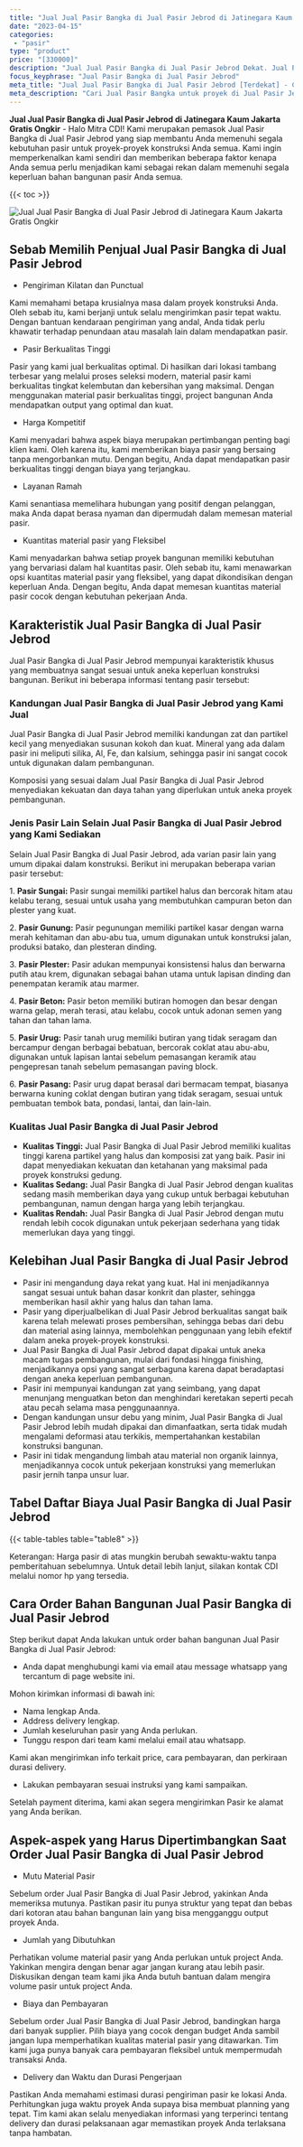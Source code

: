 ```yaml
---
title: "Jual Jual Pasir Bangka di Jual Pasir Jebrod di Jatinegara Kaum Jakarta Gratis Ongkir"
date: "2023-04-15"
categories:
 - "pasir"
type: "product"
price: "[330000]"
description: "Jual Jual Pasir Bangka di Jual Pasir Jebrod Dekat. Jual Pasir Bangka ini sering dipakai dalam proyek konstruksi sebagai material adukan yang berkualitas dan halus. Silakan hubungi kami untuk informasi lebih lanjut."
focus_keyphrase: "Jual Pasir Bangka di Jual Pasir Jebrod"
meta_title: "Jual Jual Pasir Bangka di Jual Pasir Jebrod [Terdekat] - CDI"
meta_description: "Cari Jual Pasir Bangka untuk proyek di Jual Pasir Jebrod? Kami menawarkan Jual Pasir Bangka berkualitas untuk bahan campuran. Dapatkan penawaran terbaik sekarang."
---
```


**Jual Jual Pasir Bangka di Jual Pasir Jebrod di Jatinegara Kaum Jakarta Gratis Ongkir** - Halo Mitra CDI! Kami merupakan pemasok Jual Pasir Bangka di Jual Pasir Jebrod yang siap membantu Anda memenuhi segala kebutuhan pasir untuk proyek-proyek konstruksi Anda semua. Kami ingin memperkenalkan kami sendiri dan memberikan beberapa faktor kenapa Anda semua perlu menjadikan kami sebagai rekan dalam memenuhi segala keperluan bahan bangunan pasir Anda semua.

{{< toc >}}

![Jual Jual Pasir Bangka di Jual Pasir Jebrod di Jatinegara Kaum Jakarta Gratis Ongkir](/images/pasir/pasir-bangunan-15.jpg)

## Sebab Memilih Penjual Jual Pasir Bangka di Jual Pasir Jebrod

*   Pengiriman Kilatan dan Punctual

Kami memahami betapa krusialnya masa dalam proyek konstruksi Anda. Oleh sebab itu, kami berjanji untuk selalu mengirimkan pasir tepat waktu. Dengan bantuan kendaraan pengiriman yang andal, Anda tidak perlu khawatir terhadap penundaan atau masalah lain dalam mendapatkan pasir.
*   Pasir Berkualitas Tinggi

Pasir yang kami jual berkualitas optimal. Di hasilkan dari lokasi tambang terbesar yang melalui proses seleksi modern, material pasir kami berkualitas tingkat kelembutan dan kebersihan yang maksimal. Dengan menggunakan material pasir berkualitas tinggi, project bangunan Anda mendapatkan output yang optimal dan kuat.
*   Harga Kompetitif

Kami menyadari bahwa aspek biaya merupakan pertimbangan penting bagi klien kami. Oleh karena itu, kami memberikan biaya pasir yang bersaing tanpa mengorbankan mutu. Dengan begitu, Anda dapat mendapatkan pasir berkualitas tinggi dengan biaya yang terjangkau.
*   Layanan Ramah

Kami senantiasa memelihara hubungan yang positif dengan pelanggan, maka Anda dapat berasa nyaman dan dipermudah dalam memesan material pasir.
*   Kuantitas material pasir yang Fleksibel

Kami menyadarkan bahwa setiap proyek bangunan memiliki kebutuhan yang bervariasi dalam hal kuantitas pasir. Oleh sebab itu, kami menawarkan opsi kuantitas material pasir yang fleksibel, yang dapat dikondisikan dengan keperluan Anda. Dengan begitu, Anda dapat memesan kuantitas material pasir cocok dengan kebutuhan pekerjaan Anda.

## Karakteristik Jual Pasir Bangka di Jual Pasir Jebrod

Jual Pasir Bangka di Jual Pasir Jebrod mempunyai karakteristik khusus yang membuatnya sangat sesuai untuk aneka keperluan konstruksi bangunan. Berikut ini beberapa informasi tentang pasir tersebut:

### Kandungan Jual Pasir Bangka di Jual Pasir Jebrod yang Kami Jual

Jual Pasir Bangka di Jual Pasir Jebrod memiliki kandungan zat dan partikel kecil yang menyediakan susunan kokoh dan kuat. Mineral yang ada dalam pasir ini meliputi silika, Al, Fe, dan kalsium, sehingga pasir ini sangat cocok untuk digunakan dalam pembangunan.

Komposisi yang sesuai dalam Jual Pasir Bangka di Jual Pasir Jebrod menyediakan kekuatan dan daya tahan yang diperlukan untuk aneka proyek pembangunan.

### Jenis Pasir Lain Selain Jual Pasir Bangka di Jual Pasir Jebrod yang Kami Sediakan

Selain Jual Pasir Bangka di Jual Pasir Jebrod, ada varian pasir lain yang umum dipakai dalam konstruksi. Berikut ini merupakan beberapa varian pasir tersebut:

1\.  **Pasir Sungai:** Pasir sungai memiliki partikel halus dan bercorak hitam atau kelabu terang, sesuai untuk usaha yang membutuhkan campuran beton dan plester yang kuat.

2\.  **Pasir Gunung:** Pasir pegunungan memiliki partikel kasar dengan warna merah kehitaman dan abu-abu tua, umum digunakan untuk konstruksi jalan, produksi batako, dan plesteran dinding.

3\.  **Pasir Plester:** Pasir adukan mempunyai konsistensi halus dan berwarna putih atau krem, digunakan sebagai bahan utama untuk lapisan dinding dan penempatan keramik atau marmer.

4\.  **Pasir Beton:** Pasir beton memiliki butiran homogen dan besar dengan warna gelap, merah terasi, atau kelabu, cocok untuk adonan semen yang tahan dan tahan lama.

5\.  **Pasir Urug:** Pasir tanah urug memiliki butiran yang tidak seragam dan bercampur dengan berbagai bebatuan, bercorak coklat atau abu-abu, digunakan untuk lapisan lantai sebelum pemasangan keramik atau pengepresan tanah sebelum pemasangan paving block.

6\.  **Pasir Pasang:** Pasir urug dapat berasal dari bermacam tempat, biasanya berwarna kuning coklat dengan butiran yang tidak seragam, sesuai untuk pembuatan tembok bata, pondasi, lantai, dan lain-lain.

### Kualitas Jual Pasir Bangka di Jual Pasir Jebrod

*   **Kualitas Tinggi:** Jual Pasir Bangka di Jual Pasir Jebrod memiliki kualitas tinggi karena partikel yang halus dan komposisi zat yang baik. Pasir ini dapat menyediakan kekuatan dan ketahanan yang maksimal pada proyek konstruksi gedung.
*   **Kualitas Sedang:** Jual Pasir Bangka di Jual Pasir Jebrod dengan kualitas sedang masih memberikan daya yang cukup untuk berbagai kebutuhan pembangunan, namun dengan harga yang lebih terjangkau.
*   **Kualitas Rendah:** Jual Pasir Bangka di Jual Pasir Jebrod dengan mutu rendah lebih cocok digunakan untuk pekerjaan sederhana yang tidak memerlukan daya yang tinggi.

## Kelebihan Jual Pasir Bangka di Jual Pasir Jebrod

*   Pasir ini mengandung daya rekat yang kuat. Hal ini menjadikannya sangat sesuai untuk bahan dasar konkrit dan plaster, sehingga memberikan hasil akhir yang halus dan tahan lama.
*   Pasir yang diperjualbelikan di Jual Pasir Jebrod berkualitas sangat baik karena telah melewati proses pembersihan, sehingga bebas dari debu dan material asing lainnya, membolehkan penggunaan yang lebih efektif dalam aneka proyek-proyek konstruksi.
*   Jual Pasir Bangka di Jual Pasir Jebrod dapat dipakai untuk aneka macam tugas pembangunan, mulai dari fondasi hingga finishing, menjadikannya opsi yang sangat serbaguna karena dapat beradaptasi dengan aneka keperluan pembangunan.
*   Pasir ini mempunyai kandungan zat yang seimbang, yang dapat menunjang menguatkan beton dan menghindari keretakan seperti pecah atau pecah selama masa penggunaannya.
*   Dengan kandungan unsur debu yang minim, Jual Pasir Bangka di Jual Pasir Jebrod lebih mudah dipakai dan dimanfaatkan, serta tidak mudah mengalami deformasi atau terkikis, mempertahankan kestabilan konstruksi bangunan.
*   Pasir ini tidak mengandung limbah atau material non organik lainnya, menjadikannya cocok untuk pekerjaan konstruksi yang memerlukan pasir jernih tanpa unsur luar.

## Tabel Daftar Biaya Jual Pasir Bangka di Jual Pasir Jebrod

{{< table-tables table="table8" >}}

Keterangan: Harga pasir di atas mungkin berubah sewaktu-waktu tanpa pemberitahuan sebelumnya. Untuk detail lebih lanjut, silakan kontak CDI melalui nomor hp yang tersedia.

## Cara Order Bahan Bangunan Jual Pasir Bangka di Jual Pasir Jebrod

Step berikut dapat Anda lakukan untuk order bahan bangunan Jual Pasir Bangka di Jual Pasir Jebrod:

*   Anda dapat menghubungi kami via email atau message whatsapp yang tercantum di page website ini.

Mohon kirimkan informasi di bawah ini:

*   Nama lengkap Anda.
*   Address delivery lengkap.
*   Jumlah keseluruhan pasir yang Anda perlukan.
*   Tunggu respon dari team kami melalui email atau whatsapp.

Kami akan mengirimkan info terkait price, cara pembayaran, dan perkiraan durasi delivery.
*   Lakukan pembayaran sesuai instruksi yang kami sampaikan.

Setelah payment diterima, kami akan segera mengirimkan Pasir ke alamat yang Anda berikan.

## Aspek-aspek yang Harus Dipertimbangkan Saat Order Jual Pasir Bangka di Jual Pasir Jebrod

*   Mutu Material Pasir

Sebelum order Jual Pasir Bangka di Jual Pasir Jebrod, yakinkan Anda memeriksa mutunya. Pastikan pasir itu punya struktur yang tepat dan bebas dari kotoran atau bahan bangunan lain yang bisa mengganggu output proyek Anda.
*   Jumlah yang Dibutuhkan

Perhatikan volume material pasir yang Anda perlukan untuk project Anda. Yakinkan mengira dengan benar agar jangan kurang atau lebih pasir. Diskusikan dengan team kami jika Anda butuh bantuan dalam mengira volume pasir untuk project Anda.
*   Biaya dan Pembayaran

Sebelum order Jual Pasir Bangka di Jual Pasir Jebrod, bandingkan harga dari banyak supplier. Pilih biaya yang cocok dengan budget Anda sambil jangan lupa memperhatikan kualitas material pasir yang ditawarkan. Tim kami juga punya banyak cara pembayaran fleksibel untuk mempermudah transaksi Anda.
*   Delivery dan Waktu dan Durasi Pengerjaan

Pastikan Anda memahami estimasi durasi pengiriman pasir ke lokasi Anda. Perhitungkan juga waktu proyek Anda supaya bisa membuat planning yang tepat. Tim kami akan selalu menyediakan informasi yang terperinci tentang delivery dan durasi pelaksanaan agar memastikan proyek Anda terlaksana tanpa hambatan.